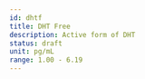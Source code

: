 ```yaml
---
id: dhtf
title: DHT Free
description: Active form of DHT
status: draft
unit: pg/mL
range: 1.00 - 6.19
---
```


